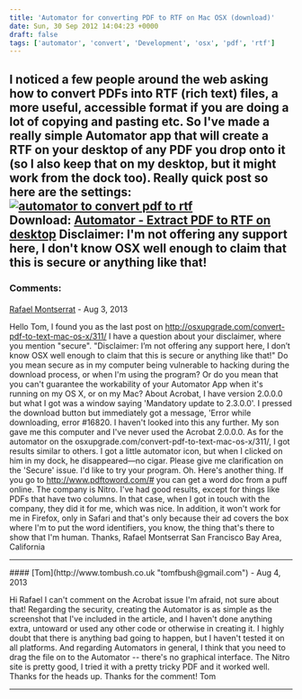 ```yaml
---
title: 'Automator for converting PDF to RTF on Mac OSX (download)'
date: Sun, 30 Sep 2012 14:04:23 +0000
draft: false
tags: ['automator', 'convert', 'Development', 'osx', 'pdf', 'rtf']
---
```


I noticed a few people around the web asking how to convert PDFs into RTF (rich text) files, a more useful, accessible format if you are doing a lot of copying and pasting etc. **So I've made a really simple Automator app that will create a RTF on your desktop of any PDF you drop onto it** (so I also keep that on my desktop, but it might work from the dock too). Really quick post so here are the settings: [![](http://www.tombush.co.uk/wp-content/uploads/2012/09/automator-to-convert-pdf-to-rtf.png "automator to convert pdf to rtf")](http://www.tombush.co.uk/development/automator-for-converting-pdf-to-rtf-on-mac-osx/attachment/automator-to-convert-pdf-to-rtf/) **Download: [Automator - Extract PDF to RTF on desktop](http://www.tombush.co.uk/development/automator-for-converting-pdf-to-rtf-on-mac-osx/attachment/automator-extract-pdf-to-rtf-on-desktop/)** Disclaimer: I'm not offering any support here, I don't know OSX well enough to claim that this is secure or anything like that!
---
### Comments:
#### 
[Rafael Montserrat]( "montserrat.rafael@gmail.com") - <time datetime="2013-08-21 19:40:09">Aug 3, 2013</time>

Hello Tom, I found you as the last post on http://osxupgrade.com/convert-pdf-to-text-mac-os-x/311/ I have a question about your disclaimer, where you mention "secure". "Disclaimer: I’m not offering any support here, I don’t know OSX well enough to claim that this is secure or anything like that!" Do you mean secure as in my computer being vulnerable to hacking during the download process, or when I'm using the program? Or do you mean that you can't guarantee the workability of your Automator App when it's running on my OS X, or on my Mac? About Acrobat, I have version 2.0.0.0 but what I got was a window saying 'Mandatory update to 2.3.0.0'. I pressed the download button but immediately got a message, 'Error while downloading, error #16820. I haven't looked into this any further. My son gave me this computer and I've never used the Acrobat 2.0.0.0. As for the automator on the osxupgrade.com/convert-pdf-to-text-mac-os-x/311/, I got results similar to others. I got a little automator icon, but when I clicked on him in my dock, he disappeared—no cigar. Please give me clarification on the 'Secure' issue. I'd like to try your program. Oh. Here's another thing. If you go to http://www.pdftoword.com/# you can get a word doc from a puff online. The company is Nitro. I've had good results, except for things like PDFs that have two columns. In that case, when I got in touch with the company, they did it for me, which was nice. In addition, it won't work for me in Firefox, only in Safari and that's only because their ad covers the box where I'm to put the word identifiers, you know, the thing that's there to show that I'm human. Thanks, Rafael Montserrat San Francisco Bay Area, California
<hr />
#### 
[Tom](http://www.tombush.co.uk "tomfbush@gmail.com") - <time datetime="2013-08-22 07:31:37">Aug 4, 2013</time>

Hi Rafael I can't comment on the Acrobat issue I'm afraid, not sure about that! Regarding the security, creating the Automator is as simple as the screenshot that I've included in the article, and I haven't done anything extra, untoward or used any other code or otherwise in creating it. I highly doubt that there is anything bad going to happen, but I haven't tested it on all platforms. And regarding Automators in general, I think that you need to drag the file on to the Automator -- there's no graphical interface. The Nitro site is pretty good, I tried it with a pretty tricky PDF and it worked well. Thanks for the heads up. Thanks for the comment! Tom
<hr />
